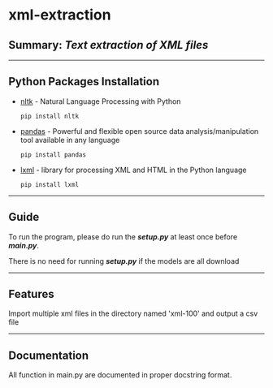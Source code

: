 # xml-extraction
## Summary: _Text extraction of XML files_

---

## Python Packages Installation
- [nltk](https://www.nltk.org/) - Natural Language Processing with Python

    ```pip install nltk```
- [pandas](https://pandas.pydata.org/docs/index.html) - Powerful and flexible open source data analysis/manipulation tool available in any language

    ```pip install pandas```
- [lxml](https://lxml.de/) - library for processing XML and HTML in the Python language

    ```pip install lxml```

---

## Guide
To run the program, please do run the ***setup.py*** at least once before ***main.py***.

There is no need for running ***setup.py*** if the models are all download

---

## Features

Import multiple xml files in the directory named 'xml-100' and output a csv file

---

## Documentation
All function in main.py are documented in proper docstring format.

